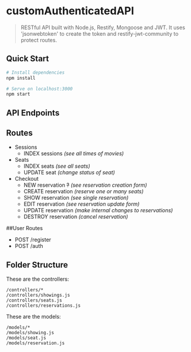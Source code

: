 # customAuthenticatedAPI

> RESTful API built with Node.js, Restify, Mongoose and JWT. It uses 'jsonwebtoken' to create the token and restify-jwt-community to protect routes.

## Quick Start

```bash
# Install dependencies
npm install

# Serve on localhost:3000
npm start
```
## API Endpoints
## Routes
-  Sessions
	-  INDEX sessions *(see all times of movies)*
-  Seats
	-  INDEX seats *(see all seats)*
	-  UPDATE seat *(change status of seat)*
-  Checkout
	-  NEW reservation ~~?~~ *(see reservation creation form)*
	-  CREATE reservation *(reserve one or many seats)*
	-  SHOW reservation *(see single reservation)*
	-  EDIT reservation *(see reservation update form)*
	-  UPDATE reservation *(make internal changes to reservations)*
	-  DESTROY reservation *(cancel reservation)*

##User Routes
- POST /register
- POST /auth
## Folder Structure
These are the controllers:
```
/controllers/*
/controllers/showings.js
/controllers/seats.js
/controllers/reservations.js
```

These are the models:
```
/models/*
/models/showing.js
/models/seat.js
/models/reservation.js
```